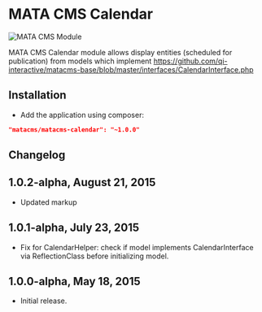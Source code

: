 MATA CMS Calendar
==========================================

![MATA CMS Module](https://s3-eu-west-1.amazonaws.com/qi-interactive/assets/mata-cms/gear-mata-logo%402x.png)


MATA CMS Calendar module allows display entities (scheduled for publication) from models which implement https://github.com/qi-interactive/matacms-base/blob/master/interfaces/CalendarInterface.php


Installation
------------

- Add the application using composer:

```json
"matacms/matacms-calendar": "~1.0.0"
```

Changelog
---------

## 1.0.2-alpha, August 21, 2015

- Updated markup

## 1.0.1-alpha, July 23, 2015

- Fix for CalendarHelper: check if model implements CalendarInterface via ReflectionClass before initializing model.

## 1.0.0-alpha, May 18, 2015

- Initial release.
